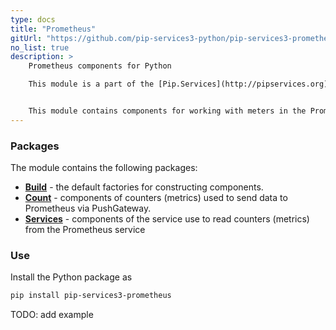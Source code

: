 ```yaml
---
type: docs
title: "Prometheus"
gitUrl: "https://github.com/pip-services3-python/pip-services3-prometheus-python"
no_list: true
description: > 
    Prometheus components for Python

    This module is a part of the [Pip.Services](http://pipservices.org) polyglot microservices toolkit.


    This module contains components for working with meters in the Prometheus service. The PrometheusCounters and PrometheusMetricsService components allow you to work both in client mode through PushGateway, and as a service.
---
```


### Packages

The module contains the following packages:
- [**Build**](build) - the default factories for constructing components.
- [**Count**](count) - components of counters (metrics) used to send data to Prometheus via PushGateway.
- [**Services**](services) - components of the service use to read counters (metrics) from the Prometheus service


### Use

Install the Python package as
```bash
pip install pip-services3-prometheus
```
TODO: add example
